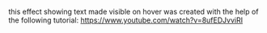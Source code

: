 this effect showing text made visible on hover was created with the help of the following tutorial: https://www.youtube.com/watch?v=8ufEDJvviRI
